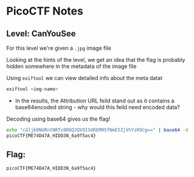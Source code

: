 # PicoCTF Notes
## Level: CanYouSee

For this level we're given a `.jpg` image file

Looking at the hints of the level, we get an idea that the flag is probably hidden somewhere in the metadata of the image file

Using `exiftool` we can view detailed info about the meta datat

```bash
exiftool <img-name>
```
* In the results, the Attribution URL feild stand out as it contains a base64encoded string - why would this feild need encoded data?

Decoding using base64 gives us the flag!
```bash
echo "cGljb0NURntNRTc0RDQ3QV9ISUREM05fNmE5ZjVhYzR9Cg==" | base64 -d
picoCTF{ME74D47A_HIDD3N_6a9f5ac4}
```

## Flag:
``` picoCTF{ME74D47A_HIDD3N_6a9f5ac4} ```